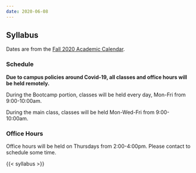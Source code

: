 ```yaml
---
date: 2020-06-08
---
```


## Syllabus

Dates are from the [Fall 2020 Academic Calendar](http://www.ucdenver.edu/student-services/resources/Registrar-dev/Documents/AcademicCalendars/AcademicCalendarFall2020.pdf).

### Schedule

**Due to campus policies around Covid-19, all classes and office hours will be held remotely.**

During the Bootcamp portion, classes will be held every day, Mon-Fri from 9:00-10:00am.

During the main class, classes will be held Mon-Wed-Fri from 9:00-10:00am.

### Office Hours

Office hours will be held on Thursdays from 2:00-4:00pm. Please contact <???> to schedule some time.

<div>

{{< syllabus >}}

</div>
